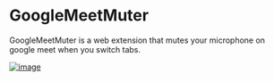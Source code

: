 # GoogleMeetMuter

GoogleMeetMuter is a web extension that mutes your microphone on google meet when you switch tabs.

[![image](https://user-images.githubusercontent.com/60603110/141955140-c59de58d-60cc-4239-aa6b-52d94c3f1de3.png)](https://youtu.be/7XAgt-KFMPc)
